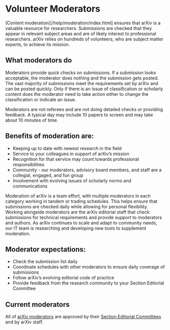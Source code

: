 # Volunteer Moderators

(Content moderation)[/help/moderation/index.html] ensures that arXiv is a valuable resource for researchers. Submissions are checked that they appear in relevant subject areas and are of likely interest to professional researchers. arXiv relies on hundreds of volunteers, who are subject matter experts, to achieve its mission.

## What moderators do

Moderators provide quick checks on submissions. If a submission looks acceptable, the moderator does nothing and the submission gets posted. The vast majority of submissions meet the requirements set by arXiv and can be posted quickly. Only if there is an issue of classification or scholarly content does the moderator need to take action either to change the classification or indicate an issue.

Moderators are not referees and are not doing detailed checks or providing feedback. A typical day may include 10 papers to screen and may take about 10 minutes of time.

## Benefits of moderation are:

- Keeping up to date with newest research in the field
- Service to your colleagues in support of arXiv’s mission
- Recognition for that service may count towards professional responsibilities
- Community - our moderators, advisory board members, and staff are a collegial, engaged, and fun group
- Involvement with evolving issues of scholarly norms and communications

Moderation of arXiv is a team effort, with multiple moderators in each category working in tandem or trading schedules. This helps ensure that submissions are checked daily while allowing for personal flexibility. Working alongside moderators are the arXiv editorial staff that check submissions for technical requirements and provide support to moderators and authors. As arXiv continues to scale and adapt to community needs, our IT team is researching and developing new tools to supplement moderation.

## Moderator expectations:

- Check the submission list daily
- Coordinate schedules with other moderators to ensure daily coverage of submissions
- Follow arXiv’s evolving editorial code of practice
- Provide feedback from the research community to your Section Editorial Committee

## Current moderators

All of [arXiv moderators](https://arxiv.org/moderators) are approved by their [Section Editorial Committees](../../about/people/editorial_advisory_council.md#section-editorial-committees) and by arXiv staff.
